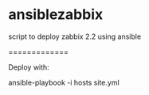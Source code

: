 ansiblezabbix
=============

script to deploy zabbix 2.2 using ansible

=============

Deploy with:

ansible-playbook -i hosts site.yml 


